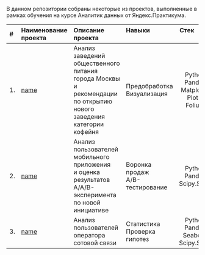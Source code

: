 В данном репозитории собраны некоторые из проектов, выполненные в рамках обучения на курсе Аналитик данных от Яндекс.Практикума.

| # | Наименование проекта         | Описание проекта       | Навыки                   |Стек                      |
| :--------| :------------------------ | :--------------------- |:---------------------------|:-------------------------------:|
| 1. | [name](https////////) |Анализ заведений общественного питания<br> города Москвы и рекомендации <br> по открытию нового заведения <br> категории кофейня | Предобработка <br> Визуализация   | Python  <br> Pandas <br> Matplotlib <br> Plotly <br> Folium|
| 2. | [name](https////////) |Анализ пользователей мобильного приложения <br>и оценка результатов  A/A/B-эксперимента <br>по новой инициативе  | Воронка продаж <br> A/B-тестирование  | Python  <br> Pandas <br>  Scipy.Stats|
| 3. | [name](https////////) |Анализ пользователей оператора <br> сотовой связи  | Статистика <br> Проверка гипотез  |  Python  <br> Pandas <br> Seaborn <br> Scipy.Stats|
